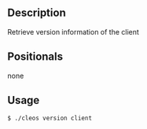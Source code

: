 ## Description

Retrieve version information of the client

## Positionals
none
## Usage

```shell
$ ./cleos version client
```
